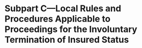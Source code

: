 # Subpart C—Local Rules and Procedures Applicable to Proceedings for the Involuntary Termination of Insured Status

